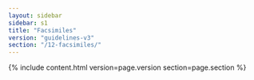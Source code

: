 ```yaml
---
layout: sidebar
sidebar: s1
title: "Facsimiles"
version: "guidelines-v3"
section: "/12-facsimiles/"
---
```

{% include content.html version=page.version section=page.section %}